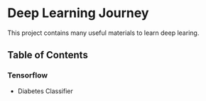 # Deep Learning Journey
This project contains many useful materials to learn deep learing.
## Table of Contents
### Tensorflow
- Diabetes Classifier

